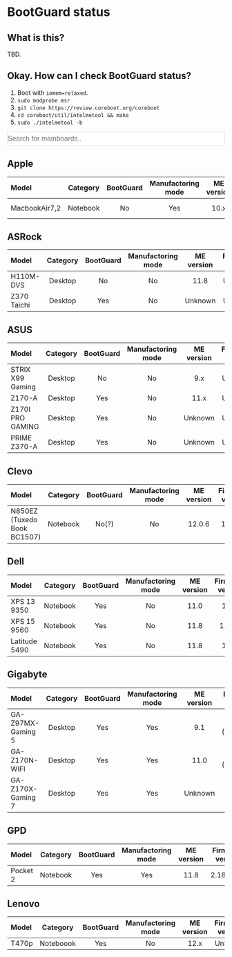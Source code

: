 # BootGuard status
## What is this?
TBD.

## Okay. How can I check BootGuard status?
1. Boot with `iomem=relaxed`.
2. `sudo modprobe msr`
3. `git clone https://review.coreboot.org/coreboot`
4. `cd coreboot/util/intelmetool && make`
5. `sudo ./intelmetool -b`

<input type="text" id="search" onkeyup="search()" style="width: 100%; font-size: 16px; padding: 6px 0px; border: 1px solid #ddd;" placeholder="Search for mainboards..">

## Apple

| Model | Category | BootGuard | Manufactoring mode | ME version | Firmware version | coreboot support |
|:------|:--------:|:---------:|:------------------:|:----------:|:----------------:|:----------------:|
| MacbookAir7,2 | Notebook | No | Yes | 10.x | macOS 10.13.6 | No |

## ASRock

| Model | Category | BootGuard | Manufactoring mode | ME version | Firmware version | coreboot support |
|:------|:--------:|:---------:|:------------------:|:----------:|:----------------:|:----------------:|
| H110M-DVS | Desktop | No | No | 11.8 | Unknown | Yes |
| Z370 Taichi | Desktop | Yes | No | Unknown | Unknown | No |

## ASUS

| Model | Category | BootGuard | Manufactoring mode | ME version | Firmware version | coreboot support |
|:------|:--------:|:---------:|:------------------:|:----------:|:----------------:|:----------------:|
| STRIX X99 Gaming | Desktop | No | No | 9.x | Unknown | No |
| Z170-A | Desktop | Yes | No | 11.x | Unknown | No |
| Z170I PRO GAMING | Desktop | Yes | No | Unknown | Unknown | No |
| PRIME Z370-A | Desktop | Yes | No | Unknown | Unknown | No |

## Clevo

| Model | Category | BootGuard | Manufactoring mode | ME version | Firmware version | coreboot support |
|:------|:--------:|:---------:|:------------------:|:----------:|:----------------:|:----------------:|
| N850EZ (Tuxedo Book BC1507) | Notebook | No(?) | No | 12.0.6 | 1.07.08 | No |

## Dell

| Model | Category | BootGuard | Manufactoring mode | ME version | Firmware version | coreboot support |
|:------|:--------:|:---------:|:------------------:|:----------:|:----------------:|:----------------:|
| XPS 13 9350 | Notebook | Yes | No | 11.0 | 1.2.3 | No |
| XPS 15 9560 | Notebook | Yes | No | 11.8 | 1.12.1 | No |
| Latitude 5490 | Notebook | Yes | No | 11.8 | 1.4.2 | No |

## Gigabyte

| Model | Category | BootGuard | Manufactoring mode | ME version | Firmware version | coreboot support |
|:------|:--------:|:---------:|:------------------:|:----------:|:----------------:|:----------------:|
| GA-Z97MX-Gaming 5 | Desktop | Yes | Yes | 9.1 | F4 (05/2014) | No |
| GA-Z170N-WIFI | Desktop | Yes | Yes | 11.0 | F6 (10/2015) | No |
| GA-Z170X-Gaming 7 | Desktop | Yes | Yes | Unknown | F8 | No |

## GPD

| Model | Category | BootGuard | Manufactoring mode | ME version | Firmware version | coreboot support |
|:------|:--------:|:---------:|:------------------:|:----------:|:----------------:|:----------------:|
| Pocket 2 | Notebook | Yes | Yes | 11.8 | 2.18.1263 | No |

## Lenovo

| Model | Category | BootGuard | Manufactoring mode | ME version | Firmware version | coreboot support |
|:------|:--------:|:---------:|:------------------:|:----------:|:----------------:|:----------------:|
| T470p | Noteboook | Yes | No | 12.x | Unknown | No |
